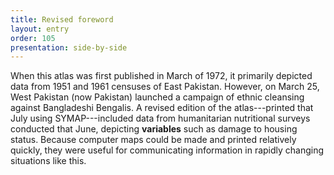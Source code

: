 ```yaml
---
title: Revised foreword
layout: entry
order: 105
presentation: side-by-side
---
```


When this atlas was first published in March of 1972, it primarily depicted data from 1951 and 1961 censuses of East Pakistan. However, on March 25, West Pakistan (now Pakistan) launched a campaign of ethnic cleansing against Bangladeshi Bengalis. A revised edition of the atlas---printed that July using SYMAP---included data from humanitarian nutritional surveys conducted that June, depicting **variables** such as damage to housing status. Because computer maps could be made and printed relatively quickly, they were useful for communicating information in rapidly changing situations like this.